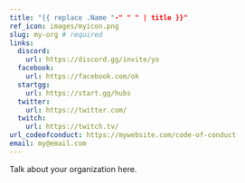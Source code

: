 ```yaml
---
title: "{{ replace .Name "-" " " | title }}"
ref_icon: images/myicon.png
slug: my-org # required
links: 
  discord:
    url: https://discord.gg/invite/yo
  facebook:
    url: https://facebook.com/ok
  startgg:
    url: https://start.gg/hubs
  twitter:
    url: https://twitter.com/
  twitch: 
    url: https://twitch.tv/
url_codeofconduct: https://mywebsite.com/code-of-conduct
email: my@email.com
---
```


Talk about your organization here.
